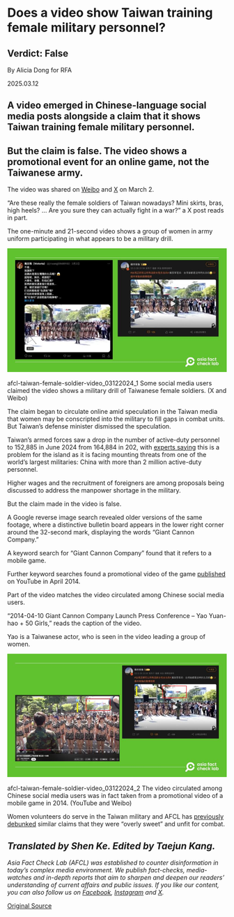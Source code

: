 # Does a video show Taiwan training female military personnel?

## Verdict: False

By Alicia Dong for RFA

2025.03.12

## A video emerged in Chinese-language social media posts alongside a claim that it shows Taiwan training female military personnel.

## But the claim is false. The video shows a promotional event for an online game, not the Taiwanese army.

The video was shared on [Weibo](https://archive.ph/prmWV) and [X](https://archive.ph/nNfNw) on March 2.

“Are these really the female soldiers of Taiwan nowadays? Mini skirts, bras, high heels? … Are you sure they can actually fight in a war?” a X post reads in part.

The one-minute and 21-second video shows a group of women in army uniform participating in what appears to be a military drill.

![Some social media users claimed the video shows a military drill of Taiwanese female soldiers.](images/ZCRPHE4CGNCPLKG3QFNMLZW6CU.jpg)

afcl-taiwan-female-soldier-video\_03122024\_1 Some social media users claimed the video shows a military drill of Taiwanese female soldiers. (X and Weibo)

The claim began to circulate online amid speculation in the Taiwan media that women may be conscripted into the military to fill gaps in combat units. But Taiwan’s defense minister dismissed the speculation.

Taiwan’s armed forces saw a drop in the number of active-duty personnel to 152,885 in June 2024 from 164,884 in 202, with [experts saying](https://www.rfa.org/english/china/2025/03/11/china-taiwan-military-shortage-explained/) this is a problem for the island as it is facing mounting threats from one of the world’s largest militaries: China with more than 2 million active-duty personnel.

Higher wages and the recruitment of foreigners are among proposals being discussed to address the manpower shortage in the military.

But the claim made in the video is false.

A Google reverse image search revealed older versions of the same footage, where a distinctive bulletin board appears in the lower right corner around the 32-second mark, displaying the words “Giant Cannon Company.”

A keyword search for “Giant Cannon Company” found that it refers to a mobile game.

Further keyword searches found a promotional video of the game [published](https://www.youtube.com/watch?v=T9S0WAF-FaU&ab_channel=yoyo19850209) on YouTube in April 2014.

Part of the video matches the video circulated among Chinese social media users.

“2014-04-10 Giant Cannon Company Launch Press Conference – Yao Yuan-hao + 50 Girls,” reads the caption of the video.

Yao is a Taiwanese actor, who is seen in the video leading a group of women.

![The video circulated among Chinese social media users was in fact taken from a promotional video of a mobile game in 2014.](images/3YLRSIUK4BHPZEFC7J546HKETQ.jpg)

afcl-taiwan-female-soldier-video\_03122024\_2 The video circulated among Chinese social media users was in fact taken from a promotional video of a mobile game in 2014. (YouTube and Weibo)

Women volunteers do serve in the Taiwan military and AFCL has [previously debunked](https://www.rfa.org/cantonese/news/factcheck/tw-04042024151202.html) similar claims that they were “overly sweet” and unfit for combat.

## *Translated by Shen Ke. Edited by Taejun Kang.*

*Asia Fact Check Lab (AFCL) was established to counter disinformation in today’s complex media environment. We publish fact-checks, media-watches and in-depth reports that aim to sharpen and deepen our readers’ understanding of current affairs and public issues. If you like our content, you can also follow us on* [*Facebook*](https://www.facebook.com/asiafactchecklabcn)*,* [*Instagram*](https://www.instagram.com/asiafactchecklab/) *and* [*X*](https://twitter.com/AFCL_eng)*.*



[Original Source](https://www.rfa.org/english/factcheck/2025/03/12/afcl-taiwan-female-military-video/)